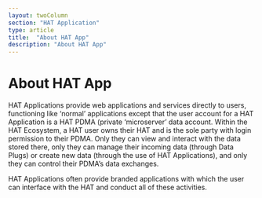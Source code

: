 ```yaml
---
layout: twoColumn
section: "HAT Application"
type: article
title:  "About HAT App"
description: "About HAT App"
---
```


# About HAT App

HAT Applications provide web applications and services directly to users, functioning like ‘normal’ applications except that the user account for a HAT Application is a HAT PDMA (private ‘microserver’ data account. Within the HAT Ecosystem, a HAT user owns their HAT and is the sole party with login permission to their PDMA. Only they can view and interact with the data stored there, only they can manage their incoming data (through Data Plugs) or create new data (through the use of HAT Applications), and only they can control their PDMA’s data exchanges. 

HAT Applications often provide branded applications with which the user can interface with the HAT and conduct all of these activities.

